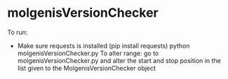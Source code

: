 # molgenisVersionChecker
To run: 
- Make sure requests is installed (pip install requests)
python molgenisVersionChecker.py
To alter range: go to molgenisVersionChecker.py and alter the start and stop position in the list given to the MolgenisVersionChecker object
